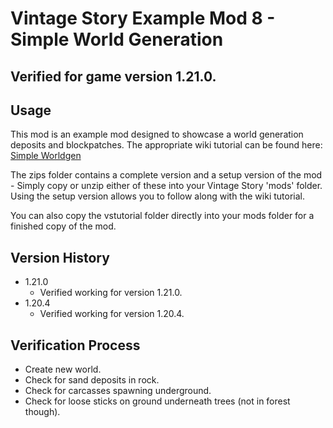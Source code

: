 # Vintage Story Example Mod 8 - Simple World Generation
## Verified for game version 1.21.0.

## Usage
This mod is an example mod designed to showcase a world generation deposits and blockpatches. The appropriate wiki tutorial can be found here: [Simple Worldgen](https://wiki.vintagestory.at/Modding:Content_Tutorial_Simple_Worldgen)

The zips folder contains a complete version and a setup version of the mod - Simply copy or unzip either of these into your Vintage Story 'mods' folder.
Using the setup version allows you to follow along with the wiki tutorial.

You can also copy the vstutorial folder directly into your mods folder for a finished copy of the mod.

## Version History
 - 1.21.0
   - Verified working for version 1.21.0.
 - 1.20.4
   - Verified working for version 1.20.4.
   
## Verification Process
 - Create new world.
 - Check for sand deposits in rock.
 - Check for carcasses spawning underground.
 - Check for loose sticks on ground underneath trees (not in forest though).
 